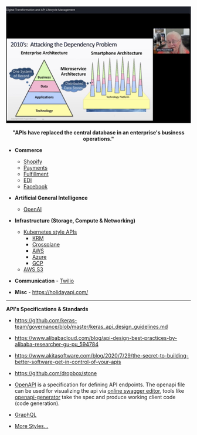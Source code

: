 ![](../images/APIs.jpeg)
<p align="center"> <b> "APIs have replaced the central database in an enterprise's business operations." </b> </p>

* **Commerce**
  * [Shopify](https://shopify.dev/concepts/shopify-introduction)
  * [Payments](https://stripe.com/docs/api)
  * [Fulfillment](https://shiphero.com/)
  * [EDI](https://stedi.com/)
  * [Facebook](https://developers.facebook.com/docs/commerce-platform)
* **Artificial General Intelligence**
  * [OpenAI](https://openai.com/blog/openai-api/)
* **Infrastructure (Storage, Compute & Networking)**
  * [Kubernetes style APIs](https://kubernetes.io/docs/concepts/overview/kubernetes-api/)
    * [KRM](https://github.com/kubernetes/community/blob/master/contributors/design-proposals/architecture/resource-management.md)
    * [Crossplane](https://crossplane.io/)
    * [AWS](https://aws.amazon.com/blogs/containers/aws-controllers-for-kubernetes-ack/)
    * [Azure](https://cloudblogs.microsoft.com/opensource/2020/06/25/announcing-azure-service-operator-kubernetes/)
    * [GCP](https://cloud.google.com/config-connector/docs/overview)
  * [AWS S3](https://docs.aws.amazon.com/AmazonS3/latest/API/Welcome.html)

* **Communication** - [Twilio](https://www.twilio.com/docs/api)

* **Misc** - https://holidayapi.com/  

---

**API's Specifications & Standards**

* https://github.com/keras-team/governance/blob/master/keras_api_design_guidelines.md
* https://www.alibabacloud.com/blog/api-design-best-practices-by-alibaba-researcher-gu-pu_594784
* https://www.akitasoftware.com/blog/2020/7/29/the-secret-to-building-better-software-get-in-control-of-your-apis
* https://github.com/dropbox/stone

* [OpenAPI](https://github.com/OAI/OpenAPI-Specification/) is a specification for defining API endpoints. The openapi file can be used for visualizing the api via [online swagger editor](https://editor.swagger.io/), tools like [openapi-generator](https://github.com/OpenAPITools/openapi-generator) take the spec and produce working client code (code generation).
* [GraphQL](../Patterns/GraphQL.md)  

* [More Styles...](../Patterns/API.md)



